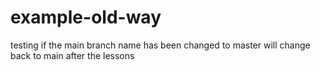 # example-old-way

testing if the main branch name has been changed to master
will change back to main after the lessons
